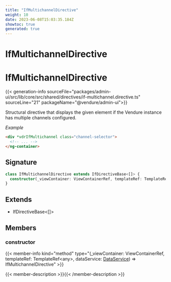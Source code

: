 ```yaml
---
title: "IfMultichannelDirective"
weight: 10
date: 2023-06-08T15:03:35.184Z
showtoc: true
generated: true
---
```

<!-- This file was generated from the Vendure source. Do not modify. Instead, re-run the "docs:build" script -->

# IfMultichannelDirective
<div class="symbol">


# IfMultichannelDirective

{{< generation-info sourceFile="packages/admin-ui/src/lib/core/src/shared/directives/if-multichannel.directive.ts" sourceLine="21" packageName="@vendure/admin-ui">}}

Structural directive that displays the given element if the Vendure instance has multiple channels
configured.

*Example*

```html
<div *vdrIfMultichannel class="channel-selector">
  <!-- ... -->
</ng-container>
```

## Signature

```TypeScript
class IfMultichannelDirective extends IfDirectiveBase<[]> {
  constructor(_viewContainer: ViewContainerRef, templateRef: TemplateRef<any>, dataService: DataService)
}
```
## Extends

 * IfDirectiveBase&#60;[]&#62;


## Members

### constructor

{{< member-info kind="method" type="(_viewContainer: ViewContainerRef, templateRef: TemplateRef&#60;any&#62;, dataService: <a href='/admin-ui-api/providers/data-service#dataservice'>DataService</a>) => IfMultichannelDirective"  >}}

{{< member-description >}}{{< /member-description >}}


</div>

